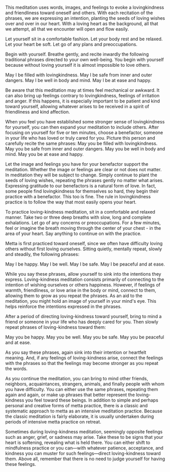 This meditation uses words, images, and feelings to evoke a lovingkindness and friendliness toward oneself and others.
With each recitation of the phrases, we are expressing an intention, planting the seeds of loving wishes over and over in our heart.
With a loving heart as the background, all that we attempt, all that we encounter will open and flow easily.

Let yourself sit in a comfortable fashion. Let your body rest and be relaxed. Let your heart be soft. Let go of any plans and preoccupations.

Begin with yourself. Breathe gently, and recite inwardly the following traditional phrases directed to your own well-being. You begin with yourself because without loving yourself it is almost impossible to love others.

May I be filled with lovingkindness.
May I be safe from inner and outer dangers.
May I be well in body and mind.
May I be at ease and happy.


Be aware that this meditation may at times feel mechanical or awkward. It can also bring up feelings contrary to lovingkindness, feelings of irritation and anger. If this happens, it is especially important to be patient and kind toward yourself, allowing whatever arises to be received in a spirit of friendliness and kind affection.

When you feel you have established some stronger sense of lovingkindness for yourself, you can then expand your meditation to include others. After focusing on yourself for five or ten minutes, choose a benefactor, someone in your life who has loved or truly cared for you. Picture this person and carefully recite the same phrases:
May you be filled with lovingkindness.
May you be safe from inner and outer dangers.
May you be well in body and mind.
May you be at ease and happy.

Let the image and feelings you have for your benefactor support the meditation. Whether the image or feelings are clear or not does not matter. In meditation they will be subject to change. Simply continue to plant the seeds of loving wishes, repeating the phrases gently no matter what arises.
Expressing gratitude to our benefactors is a natural form of love. In fact, some people find lovingkindness for themselves so hard, they begin their practice with a benefactor. This too is fine. The rule in lovingkindness practice is to follow the way that most easily opens your heart.





To practice loving-kindness meditation, sit in a comfortable and relaxed manner. Take two or three deep breaths with slow, long and complete exhalations. Let go of any concerns or preoccupations. For a few minutes, feel or imagine the breath moving through the center of your chest - in the area of your heart. Say anything to continue on with the practice.

Metta is first practiced toward oneself, since we often have difficulty loving others without first loving ourselves. Sitting quietly, mentally repeat, slowly and steadily, the following phrases:

May I be happy. 
May I be well. 
May I be safe. 
May I be peaceful and at ease.

While you say these phrases, allow yourself to sink into the intentions they express. Loving-kindness meditation consists primarily of connecting to the intention of wishing ourselves or others happiness. However, if feelings of warmth, friendliness, or love arise in the body or mind, connect to them, allowing them to grow as you repeat the phrases. As an aid to the meditation, you might hold an image of yourself in your mind's eye. This helps reinforce the intentions expressed in the phrases.

After a period of directing loving-kindness toward yourself, bring to mind a friend or someone in your life who has deeply cared for you. Then slowly repeat phrases of loving-kindness toward them:

May you be happy. May you be well. May you be safe. May you be peaceful and at ease.

As you say these phrases, again sink into their intention or heartfelt meaning. And, if any feelings of loving-kindness arise, connect the feelings with the phrases so that the feelings may become stronger as you repeat the words.

As you continue the meditation, you can bring to mind other friends, neighbors, acquaintances, strangers, animals, and finally people with whom you have difficulty. You can either use the same phrases, repeating them again and again, or make up phrases that better represent the loving-kindness you feel toward these beings. In addition to simple and perhaps personal and creative forms of metta practice, there is a classic and systematic approach to metta as an intensive meditation practice. Because the classic meditation is fairly elaborate, it is usually undertaken during periods of intensive metta practice on retreat.

Sometimes during loving-kindness meditation, seemingly opposite feelings such as anger, grief, or sadness may arise. Take these to be signs that your heart is softening, revealing what is held there. You can either shift to mindfulness practice or you can—with whatever patience, acceptance, and kindness you can muster for such feelings—direct loving-kindness toward them. Above all, remember that there is no need to judge yourself for having these feelings.